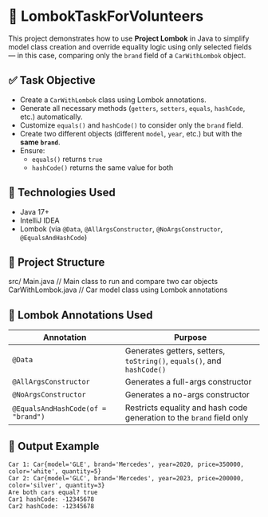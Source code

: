 # 🚗 LombokTaskForVolunteers 

This project demonstrates how to use **Project Lombok** in Java to simplify model class creation and override equality logic using only selected fields — in this case, comparing only the `brand` field of a `CarWithLombok` object.

## ✅ Task Objective

- Create a `CarWithLombok` class using Lombok annotations.
- Generate all necessary methods (`getters`, `setters`, `equals`, `hashCode`, etc.) automatically.
- Customize `equals()` and `hashCode()` to consider only the `brand` field.
- Create two different objects (different `model`, `year`, etc.) but with the **same `brand`**.
- Ensure:
  - `equals()` returns `true`
  - `hashCode()` returns the same value for both

## 🔧 Technologies Used

- Java 17+
- IntelliJ IDEA
- Lombok (via `@Data`, `@AllArgsConstructor`, `@NoArgsConstructor`, `@EqualsAndHashCode`)

## 📁 Project Structure
src/ Main.java // Main class to run and compare two car objects CarWithLombok.java // Car model class using Lombok annotations

## 🧠 Lombok Annotations Used

| Annotation | Purpose |
|------------|---------|
| `@Data` | Generates getters, setters, `toString()`, `equals()`, and `hashCode()` |
| `@AllArgsConstructor` | Generates a full-args constructor |
| `@NoArgsConstructor` | Generates a no-args constructor |
| `@EqualsAndHashCode(of = "brand")` | Restricts equality and hash code generation to the `brand` field only |

## 🧪 Output Example

```text
Car 1: Car{model='GLE', brand='Mercedes', year=2020, price=350000, color='white', quantity=5}
Car 2: Car{model='GLC', brand='Mercedes', year=2023, price=200000, color='silver', quantity=3}
Are both cars equal? true
Car1 hashCode: -12345678
Car2 hashCode: -12345678

